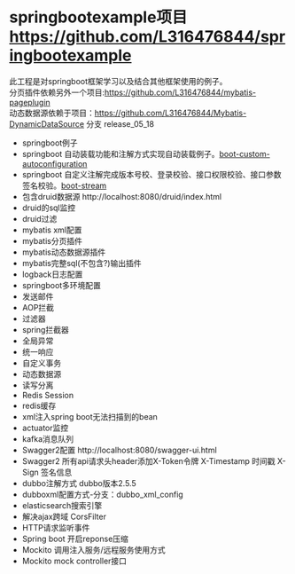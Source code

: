 # springbootexample项目 https://github.com/L316476844/springbootexample
此工程是对springboot框架学习以及结合其他框架使用的例子。<br>
分页插件依赖另外一个项目:https://github.com/L316476844/mybatis-pageplugin <br>
动态数据源依赖于项目：https://github.com/L316476844/Mybatis-DynamicDataSource 分支 release_05_18 <br>


+ springboot例子
+ springboot 自动装载功能和注解方式实现自动装载例子。[boot-custom-autoconfiguration](https://github.com/L316476844/boot-custom-autoconfiguration)
+ springboot 自定义注解完成版本号校、登录校验、接口权限校验、接口参数签名校验。[boot-stream](https://github.com/L316476844/boot-stream)
+ 包含druid数据源  http://localhost:8080/druid/index.html
+ druid的sql监控
+ druid过滤
+ mybatis xml配置
+ mybatis分页插件
+ mybatis动态数据源插件
+ mybatis完整sql(不包含?)输出插件
+ logback日志配置
+ springboot多环境配置
+ 发送邮件
+ AOP拦截
+ 过滤器
+ spring拦截器
+ 全局异常
+ 统一响应
+ 自定义事务
+ 动态数据源
+ 读写分离
+ Redis Session
+ redis缓存
+ xml注入spring boot无法扫描到的bean
+ actuator监控
+ kafka消息队列
+ Swagger2配置  http://localhost:8080/swagger-ui.html
+ Swagger2 所有api请求头header添加X-Token令牌 X-Timestamp 时间戳 X-Sign 签名信息
+ dubbo注解方式 dubbo版本2.5.5
+ dubboxml配置方式-分支：dubbo_xml_config
+ elasticsearch搜索引擎
+ 解决ajax跨域 CorsFilter
+ HTTP请求监听事件
+ Spring boot 开启reponse压缩 
+ Mockito 调用注入服务/远程服务使用方式
+ Mockito mock controller接口
